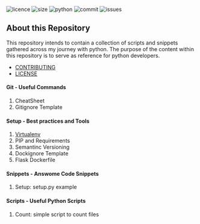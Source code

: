 ![licence](https://img.shields.io/apm/l/snippets) ![size](https://img.shields.io/github/repo-size/ppmadalin/python-scripts) ![python](https://img.shields.io/pypi/pyversions/Django) ![commit](https://img.shields.io/github/last-commit/ppmadalin/python-scripts) ![issues](https://img.shields.io/github/issues/ppmadalin/python-scripts)

## About this Repository

This repository intends to contain a collection of scripts and snippets gathered across my journey with python. The purpose of the content within this repository is to serve as reference for python developers. 

- [CONTRIBUTING](CONTRIBUTING.md)
- [LICENSE](LICENSE)

#### Git - Useful Commands

01. CheatSheet
02. Gitignore Template

#### Setup - Best practices and Tools

01. [Virtualenv](docs/tools/working_with_virtualenv.md)
02. PIP and Requirements
03. Semantinc Versioning
04. Dockignore Template
05. Flask Dockerfile

#### Snippets - Answome Code Snippets

01. Setup: setup.py example

#### Scripts - Useful Python Scripts

01. Count: simple script to count files  
